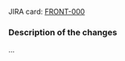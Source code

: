 JIRA card: [FRONT-000](https://altitudenetworks.atlassian.net/browse/FRONT-000) 

### Description of the changes

...
